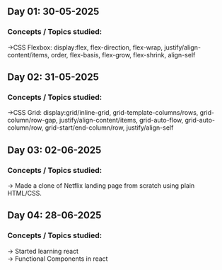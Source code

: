 ## Day 01: 30-05-2025

### Concepts / Topics studied:

->CSS Flexbox: display:flex, flex-direction, flex-wrap, justify/align-content/items, order, flex-basis, flex-grow, flex-shrink, align-self

## Day 02: 31-05-2025

### Concepts / Topics studied:

->CSS Grid: display:grid/inline-grid, grid-template-columns/rows, grid-column/row-gap, justify/align-content/items, grid-auto-flow, grid-auto-column/row, grid-start/end-column/row, justify/align-self

## Day 03: 02-06-2025

### Concepts / Topics studied:

-> Made a clone of Netflix landing page from scratch using plain HTML/CSS.

## Day 04: 28-06-2025

### Concepts / Topics studied:

-> Started learning react <br>
-> Functional Components in react

